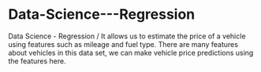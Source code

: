 # Data-Science---Regression
Data Science -  Regression / It allows us to estimate the price of a vehicle using features such as mileage and fuel type. There are many features about vehicles in this data set, we can make vehicle price predictions using the features here.
